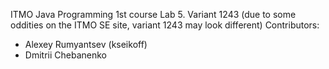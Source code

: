 ITMO Java Programming 1st course Lab 5. Variant 1243 (due to some oddities on the ITMO SE site, variant 1243 may look different)
Contributors:
- Alexey Rumyantsev (kseikoff)
- Dmitrii Chebanenko 
